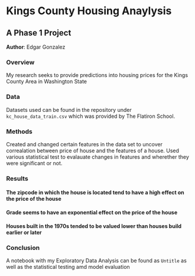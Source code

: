 
# Kings County Housing Anaylysis

## A Phase 1 Project

**Author**: Edgar Gonzalez

### Overview

My research seeks to provide predictions into housing prices for the Kings County Area in Washington State 


### Data 

Datasets used can be found in the repository under `kc_house_data_train.csv` which was provided by The Flatiron School.


### Methods

Created and changed certain features in the data set to uncover correalation between price of house and the features of a house.
Used various statistical test to evalauate changes in features and wherether they were significant or not.

### Results
#### The zipcode in which the house is located tend to have a high effect on the price of the house


#### Grade seems to have an exponential effect on the price of the house


#### Houses built in the 1970s tended to be valued lower than houses build earlier or later

### Conclusion
A notebook with my Exploratory Data Analysis can be found as `Untitle` as well as the statistical testing amd model evaluation
